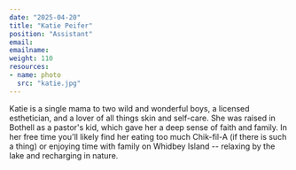 ```yaml
---
date: "2025-04-20"
title: "Katie Peifer"
position: "Assistant"
email:
emailname:
weight: 110
resources:
- name: photo
  src: "katie.jpg"
---
```


Katie is a single mama to two wild and wonderful boys, a licensed esthetician, and a lover of all things skin and self-care. She was raised in Bothell as a pastor's kid, which gave her a deep sense of faith and family. In her free time you'll likely find her eating too much Chik-fil-A (if there is such a thing) or enjoying time with family on Whidbey Island -- relaxing by the lake and recharging in nature. 
